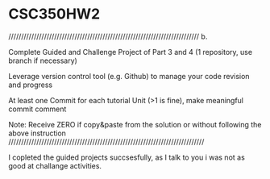 # CSC350HW2
///////////////////////////////////////////////////////////////////////////
b.

Complete Guided and Challenge Project of Part 3 and 4 (1 repository, use branch if necessary)

Leverage version control tool (e.g. Github) to manage your code revision and progress

At least one Commit for each tutorial Unit (>1 is fine), make meaningful commit comment

Note: Receive ZERO if copy&paste from the solution or without following the above instruction
/////////////////////////////////////////////////////////////////////////////


I copleted the guided projects succsesfully, as I talk to you i was not as good at challange activities.